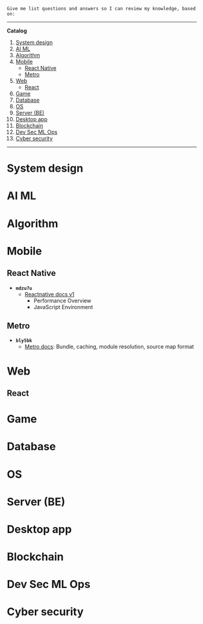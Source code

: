 ```text
Give me list questions and answers so I can review my knowledge, based on:

```

---

**Catalog**

1. [System design](#system-design)  
2. [AI ML](#ai-m)  
3. [Algorithm](#algorithm)  
4. [Mobile](#mobile)  
    - [React Native](#react-native)
    - [Metro](#metro)  
5. [Web](#web)
    - [React](#react)  
6. [Game](#game)  
7. [Database](#database)  
8. [OS](#os)  
9. [Server (BE)](#server-be)  
10. [Desktop app](#desktop-app)  
11. [Blockchain](#lockchain)  
12. [Dev Sec ML Ops](#dev-sec-ml-ops)  
13. [Cyber security](#cyber-security)  

---

# System design

# AI ML

# Algorithm

# Mobile

## React Native

- **`mdzu7u`**
    - [Reactnative docs v1](https://reactnative.dev/docs/performance)
        - Performance Overview
        - JavaScript Environment

## Metro

- **`bly5bk`**
    - [Metro docs](https://metrobundler.dev/docs/bundling): Bundle, caching, module resolution, source map format

# Web

## React

# Game

# Database

# OS

# Server (BE)

# Desktop app

# Blockchain

# Dev Sec ML Ops

# Cyber security
